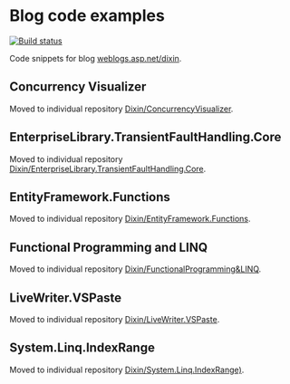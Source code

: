 # Blog code examples

[![Build status](https://ci.appveyor.com/api/projects/status/d0s84qdxy8ph86dh?svg=true)](https://ci.appveyor.com/project/Dixin/codesnippets)

Code snippets for blog [weblogs.asp.net/dixin](https://weblogs.asp.net/dixin).

## Concurrency Visualizer

Moved to individual repository [Dixin/ConcurrencyVisualizer](https://github.com/Dixin/ConcurrencyVisualizer).

## EnterpriseLibrary.TransientFaultHandling.Core

Moved to individual repository [Dixin/EnterpriseLibrary.TransientFaultHandling.Core](https://github.com/Dixin/EnterpriseLibrary.TransientFaultHandling.Core).

## EntityFramework.Functions

Moved to individual repository [Dixin/EntityFramework.Functions](https://github.com/Dixin/EntityFramework.Functions).

## Functional Programming and LINQ

Moved to individual repository [Dixin/FunctionalProgramming&LINQ](https://github.com/Dixin/FunctionalProgramming-LINQ).

## LiveWriter.VSPaste

Moved to individual repository [Dixin/LiveWriter.VSPaste](https://github.com/Dixin/LiveWriter.VSPaste).

## System.Linq.IndexRange

Moved to individual repository [Dixin/System.Linq.IndexRange)](https://github.com/Dixin/System.Linq.IndexRange).
